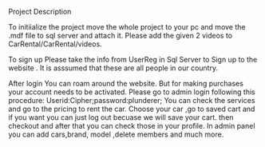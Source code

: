 Project Description

To initiialize the project move the whole project to your pc  and move the .mdf file to sql server and attach it.
Please add the given  2 videos to CarRental/CarRental/videos.

To sign up Please take the info from UserReg in Sql Server to Sign up to the website . It is asssumed that these are all people in our country.

After login You can roam around the website. But for making purchases your account needs to be activated.
Please go to admin login following this procedure:
Userid:Cipher;password:plunderer;
You can check the services and go to the pricing to rent the car.
Choose your car ,go to saved cart and if you want you can just log out becuase we will save your cart.
then checkout and after that you can check those in your profile.
In admin panel you can add cars,brand, model ,delete members and much more.


 

